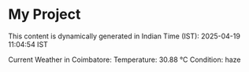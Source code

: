 # My Project

This content is dynamically generated in Indian Time (IST): 2025-04-19 11:04:54 IST


Current Weather in Coimbatore:
Temperature: 30.88 °C
Condition: haze
